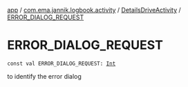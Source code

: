 [app](../../index.md) / [com.ema.jannik.logbook.activity](../index.md) / [DetailsDriveActivity](index.md) / [ERROR_DIALOG_REQUEST](./-e-r-r-o-r_-d-i-a-l-o-g_-r-e-q-u-e-s-t.md)

# ERROR_DIALOG_REQUEST

`const val ERROR_DIALOG_REQUEST: `[`Int`](https://kotlinlang.org/api/latest/jvm/stdlib/kotlin/-int/index.html)

to identify the error dialog

